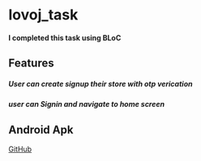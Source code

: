 # lovoj_task
#### I completed this task using BLoC
## Features
##### User can create signup their store with otp verication
##### user can Signin and navigate to home screen

## Android Apk
[GitHub](https://github.com)

